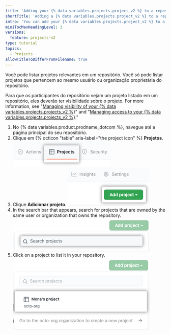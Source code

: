 ```yaml
---
title: 'Adding your {% data variables.projects.project_v2 %} to a repository'
shortTitle: 'Adding a {% data variables.projects.project_v2 %} to a repo'
intro: 'You can add your {% data variables.projects.project_v2 %} to a repository to make it accessible from that repository.'
miniTocMaxHeadingLevel: 3
versions:
  feature: projects-v2
type: tutorial
topics:
  - Projects
allowTitleToDifferFromFilename: true
---
```


Você pode listar projetos relevantes em um repositório. Você só pode listar projetos que pertencem ao mesmo usuário ou organização proprietária do repositório.

Para que os participantes do repositório vejam um projeto listado em um repositório, eles deverão ter visibilidade sobre o projeto. For more information, see "[Managing visibility of your {% data variables.projects.projects_v2 %}](/issues/planning-and-tracking-with-projects/managing-your-project/managing-visibility-of-your-projects)" and "[Managing access to your {% data variables.projects.projects_v2 %}](/issues/planning-and-tracking-with-projects/managing-your-project/managing-access-to-your-projects)."

1. No {% data variables.product.prodname_dotcom %}, navegue até a página principal do seu repositório.
1. Clique em {% octicon "table" aria-label="the project icon" %} **Projetos**. ![Screenshot showing projects tab in a repository](/assets/images/help/projects-v2/repo-tab.png)
1. Clique **Adicionar projeto**. ![Screenshot showing "Add project" button](/assets/images/help/projects-v2/add-to-repo-button.png)
1. In the search bar that appears, search for projects that are owned by the same user or organization that owns the repository. ![Screenshot showing searching for a project](/assets/images/help/projects-v2/add-to-repo-search.png)
1. Click on a project to list it in your repository. ![Screenshot showing "Add project" button](/assets/images/help/projects-v2/add-to-repo.png)

